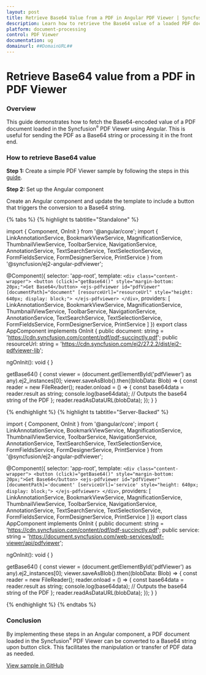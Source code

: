 ```yaml
---
layout: post
title: Retrieve Base64 Value from a PDF in Angular PDF Viewer | Syncfusion
description: Learn how to retrieve the Base64 value of a loaded PDF document in the Syncfusion Angular PDF Viewer component of Essential JS 2.
platform: document-processing
control: PDF Viewer
documentation: ug
domainurl: ##DomainURL##
---
```


# Retrieve Base64 value from a PDF in PDF Viewer

### Overview

This guide demonstrates how to fetch the Base64-encoded value of a PDF document loaded in the Syncfusion<sup style="font-size:70%">&reg;</sup> PDF Viewer using Angular. This is useful for sending the PDF as a Base64 string or processing it in the front end.

### How to retrieve Base64 value

**Step 1:** Create a simple PDF Viewer sample by following the steps in this [guide](https://help.syncfusion.com/document-processing/pdf/pdf-viewer/angular/getting-started).

**Step 2:** Set up the Angular component

Create an Angular component and update the template to include a button that triggers the conversion to a Base64 string.


{% tabs %}
{% highlight ts tabtitle="Standalone" %}

import { Component, OnInit } from '@angular/core';
import {
  LinkAnnotationService,
  BookmarkViewService,
  MagnificationService,
  ThumbnailViewService,
  ToolbarService,
  NavigationService,
  AnnotationService,
  TextSearchService,
  TextSelectionService,
  FormFieldsService,
  FormDesignerService,
  PrintService
} from '@syncfusion/ej2-angular-pdfviewer';

@Component({
  selector: 'app-root',
  template: `
    <div class="content-wrapper">
      <button (click)="getBase64()" style="margin-bottom: 20px;">Get Base64</button>
      <ejs-pdfviewer
        id="pdfViewer"
        [documentPath]="document"
        [resourceUrl]="resourceUrl"
        style="height: 640px; display: block;">
      </ejs-pdfviewer>
    </div>
  `,
  providers: [
    LinkAnnotationService,
    BookmarkViewService,
    MagnificationService,
    ThumbnailViewService,
    ToolbarService,
    NavigationService,
    AnnotationService,
    TextSearchService,
    TextSelectionService,
    FormFieldsService,
    FormDesignerService,
    PrintService
  ]
})
export class AppComponent implements OnInit {
  public document: string = 'https://cdn.syncfusion.com/content/pdf/pdf-succinctly.pdf';
  public resourceUrl: string = 'https://cdn.syncfusion.com/ej2/27.2.2/dist/ej2-pdfviewer-lib';

  ngOnInit(): void { }

  getBase64() {
    const viewer = (document.getElementById('pdfViewer') as any).ej2_instances[0];
    viewer.saveAsBlob().then((blobData: Blob) => {
      const reader = new FileReader();
      reader.onload = () => {
        const base64data = reader.result as string;
        console.log(base64data);  // Outputs the base64 string of the PDF
      };
      reader.readAsDataURL(blobData);
    });
  }
}

{% endhighlight %}
{% highlight ts tabtitle="Server-Backed" %}

import { Component, OnInit } from '@angular/core';
import {
  LinkAnnotationService,
  BookmarkViewService,
  MagnificationService,
  ThumbnailViewService,
  ToolbarService,
  NavigationService,
  AnnotationService,
  TextSearchService,
  TextSelectionService,
  FormFieldsService,
  FormDesignerService,
  PrintService
} from '@syncfusion/ej2-angular-pdfviewer';

@Component({
  selector: 'app-root',
  template: `
    <div class="content-wrapper">
      <button (click)="getBase64()" style="margin-bottom: 20px;">Get Base64</button>
      <ejs-pdfviewer
        id="pdfViewer"
        [documentPath]='document'
        [serviceUrl]='service'
        style="height: 640px; display: block;">
      </ejs-pdfviewer>
    </div>
  `,
  providers: [
    LinkAnnotationService,
    BookmarkViewService,
    MagnificationService,
    ThumbnailViewService,
    ToolbarService,
    NavigationService,
    AnnotationService,
    TextSearchService,
    TextSelectionService,
    FormFieldsService,
    FormDesignerService,
    PrintService
  ]
})
export class AppComponent implements OnInit {
  public document: string = 'https://cdn.syncfusion.com/content/pdf/pdf-succinctly.pdf';
  public service: string = 'https://document.syncfusion.com/web-services/pdf-viewer/api/pdfviewer';

  ngOnInit(): void { }

  getBase64() {
    const viewer = (document.getElementById('pdfViewer') as any).ej2_instances[0];
    viewer.saveAsBlob().then((blobData: Blob) => {
      const reader = new FileReader();
      reader.onload = () => {
        const base64data = reader.result as string;
        console.log(base64data);  // Outputs the base64 string of the PDF
      };
      reader.readAsDataURL(blobData);
    });
  }
}

{% endhighlight %}
{% endtabs %}

### Conclusion

By implementing these steps in an Angular component, a PDF document loaded in the Syncfusion<sup style="font-size:70%">&reg;</sup> PDF Viewer can be converted to a Base64 string upon button click. This facilitates the manipulation or transfer of PDF data as needed.

[View sample in GitHub](https://github.com/SyncfusionExamples/angular-pdf-viewer-examples/tree/master/How%20to)
